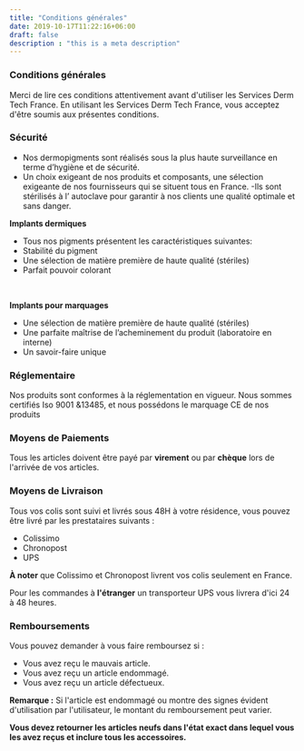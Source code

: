 ```yaml
---
title: "Conditions générales"
date: 2019-10-17T11:22:16+06:00
draft: false
description : "this is a meta description"
---
```


### **Conditions générales**

Merci de lire ces conditions attentivement avant d'utiliser les Services Derm Tech France. En utilisant les Services Derm Tech France, vous acceptez d'être soumis aux présentes conditions.

### **Sécurité**

- Nos dermopigments sont réalisés sous la plus haute surveillance en terme d’hygiène et de sécurité.
- Un choix exigeant de nos produits et composants, une sélection exigeante de nos fournisseurs qui se situent tous en France.
 -Ils sont stérilisés à l’ autoclave pour garantir à nos clients une qualité  optimale et sans danger.

**Implants dermiques**
- Tous nos pigments présentent les caractéristiques suivantes:
- Stabilité du pigment
- Une sélection de matière première de haute qualité (stériles)
- Parfait pouvoir colorant
<br>

**Implants pour marquages**   
- Une sélection de matière première de haute qualité (stériles)
- Une parfaite maîtrise de l’acheminement du produit (laboratoire en interne)
- Un savoir-faire unique


### **Réglementaire**

Nos produits sont conformes à la réglementation en vigueur.
Nous sommes certifiés Iso 9001 &13485, et nous possédons le marquage CE de nos produits


### **Moyens de Paiements**

Tous les articles doivent être payé par **virement** ou par **chèque** lors de l'arrivée de vos articles.

### **Moyens de Livraison**

Tous vos colis sont suivi et livrés sous 48H à votre résidence, vous pouvez être livré par les prestataires suivants :

- Colissimo
- Chronopost
- UPS

**À noter** que Colissimo et Chronopost livrent vos colis seulement en France.

Pour les commandes à **l'étranger** un transporteur UPS vous livrera d'ici 24 à 48 heures.

### **Remboursements**

Vous pouvez demander à vous faire remboursez si :

- Vous avez reçu le mauvais article.
- Vous avez reçu un article endommagé.
- Vous avez reçu un article défectueux.

**Remarque :** Si l'article est endommagé ou montre des signes évident d'utilisation par l'utilisateur, le montant du remboursement peut varier.

__Vous devez retourner les articles neufs dans l'état exact dans lequel vous les avez reçus et inclure tous les accessoires.__

